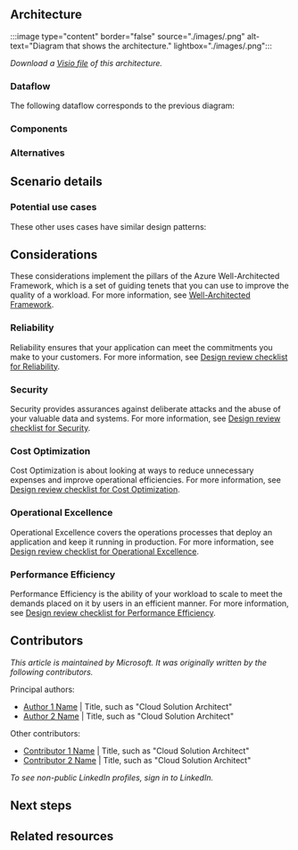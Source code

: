 <!-- 
- Don't add metadata to this Markdown file. Use the browser header template to create a YAML file for your metadata. 
- Before the "Architecture" heading, add a brief introductory paragraph with no heading. 
-->

## Architecture

<!-- Architecture diagram goes here. Use the following format:-->

:::image type="content" border="false" source="./images/<file-name>.png" alt-text="Diagram that shows the <solution name> architecture." lightbox="./images/<file-name>.png":::

<!-- The following link will work after the AAC team uploads your Visio or PowerPoint file to the Azure CDN. -->

*Download a [Visio file](https://arch-center.azureedge.net/<file-name>.vsdx) of this architecture.*

### Dataflow
<!--
- If your scenario doesn't include data, title this section "Workflow".
- Add a numbered list for the steps in your architecture diagram.
-->

The following dataflow corresponds to the previous diagram:

<!-- Example list:
1. Admin 1 adds, updates, or deletes an entry in Admin 1's fork of the Microsoft 365 configuration file.
2. Admin 1 commits and syncs the changes to Admin 1's forked repository.
3. Admin 1 creates a pull request to merge the changes to the main repository.
4. The build pipeline runs on the PR.
-->

### Components

<!-- 
- Add a bulleted list of all components in the architecture. 
- Where possible, link to the component's Well-Architected Framework service guide. Alternatively, link to the product page.

Example list: 
- [Azure App Service](https://azure.microsoft.com/services/app-service) is a compute service that is specifically built to host web applications. In this architecture ….
- [Azure Cosmos DB for NoSQL](/azure/well-architected/service-guides/cosmos-db) is a …. In this architecture ….
- [Azure OpenAI](/azure/well-architected/service-guides/azure-openai) is a …. In this architecture ….
- [Log Analytics](/azure/well-architected/service-guides/azure-log-analytics) is a …. In this architecture ….
- [Azure Virtual Machines](/azure/well-architected/service-guides/virtual-machines) is a …. In this architecture ….

-->

### Alternatives

<!-- 
- List alternative Azure services or architectures for this solution. 
- Include reasons to choose these alternatives.
-->

## Scenario details

<!-- Explain the business problem and why this scenario was built to solve it. 

Questions this section can address:
- What services were used to build out this solution?
- What does this example scenario show? 
- What are the customer's goals?
- What are the benefits of implementing the solution?
-->

### Potential use cases

<!--
- List example use cases.
- Explain how similar or different these use cases are to the main scenario.
-->

These other uses cases have similar design patterns:
<!--List example use cases.-->

## Considerations
<!--REQUIRED STATEMENT: Include the following statement to introduce this section:-->

These considerations implement the pillars of the Azure Well-Architected Framework, which is a set of guiding tenets that you can use to improve the quality of a workload. For more information, see [Well-Architected Framework](/azure/well-architected/).

<!--
- Describe any lessons learned from running this that would be helpful for new customers. 
- Describe what went wrong and what went right when building it out. 
- Describe how to manage, maintain, and monitor it long term.

REQUIREMENTS:
- Include the **Cost Optimization** H3 section.
- Include at least two of the other H3 sub-sections, in the order shown below. 
-->

### Reliability
<!--REQUIRED STATEMENT: If you use this section, include the following statement:-->

Reliability ensures that your application can meet the commitments you make to your customers. For more information, see [Design review checklist for Reliability](/azure/well-architected/reliability/checklist).

<!--
- Include resiliency and availability considerations. These considerations can be H4 headers.
- Describe any key resilience and reliability considerations that aren't typical.
-->

### Security
<!--REQUIRED STATEMENT: If you use this section, include the following statement:-->

Security provides assurances against deliberate attacks and the abuse of your valuable data and systems. For more information, see [Design review checklist for Security](/azure/well-architected/security/checklist).

<!--
> Include identity and data sovereignty considerations.
> Explain any security considerations (beyond the typical).
> Include your Azure security baseline assessment recommendations.
-->

### Cost Optimization

<!-- REQUIRED: This section and the following statement are required. -->

Cost Optimization is about looking at ways to reduce unnecessary expenses and improve operational efficiencies. For more information, see [Design review checklist for Cost Optimization](/azure/well-architected/cost-optimization/checklist).

<!-- Address questions such as these:
- How much will this cost to run? (Don't give dollar amounts.)
- Are there ways to save costs?
- If it scales linearly, break it down by cost/unit. If it doesn't, why?
- What components make up the cost?
- How does scale affect the cost?

Link to the pricing calculator (https://azure.microsoft.com/pricing/calculator). Include the major cost-driving components, a typical scale or throughput, and recommended SKUs. -->

### Operational Excellence

<!--REQUIRED STATEMENT: If you use this section, include the following statement:-->

Operational Excellence covers the operations processes that deploy an application and keep it running in production. For more information, see [Design review checklist for Operational Excellence](/azure/well-architected/operational-excellence/checklist).

<!--
How do customers need to think about operating this solution? 
Consider DevOps, monitoring, and diagnostics. 
-->


### Performance Efficiency

<!--REQUIRED STATEMENT: If you use this section, include the following statement:-->

Performance Efficiency is the ability of your workload to scale to meet the demands placed on it by users in an efficient manner. For more information, see [Design review checklist for Performance Efficiency](/azure/well-architected/performance-efficiency/checklist).

<!-- Explain key performance considerations, beyond the typical. -->

## Contributors

<!-- 
- This section is expected but optional if the contributors prefer to omit it. 
- Implement this format: 
-->

*This article is maintained by Microsoft. It was originally written by the following contributors.*

Principal authors: 

<!--
- List the primary authors alphabetically and by last name. 
- Use the *FirstName LastName* format.
-->

- [Author 1 Name](https://linkedin.com/in/ProfileURL) | Title, such as "Cloud Solution Architect"
- [Author 2 Name](https://linkedin.com/in/ProfileURL) | Title, such as "Cloud Solution Architect"

Other contributors: 

<!--
- This section is optional. 
- List contributors and technical reviewers. 
-->

- [Contributor 1 Name](https://linkedin.com/in/ProfileURL) | Title, such as "Cloud Solution Architect"
- [Contributor 2 Name](https://linkedin.com/in/ProfileURL) | Title, such as "Cloud Solution Architect"

*To see non-public LinkedIn profiles, sign in to LinkedIn.*

## Next steps

<!--
- Add a bulleted list of links to third-party or Microsoft topics that can help customers build the workload.
- Link formats: 
  - Make Learn links site relative (for example, /azure/<feature>/<article-name>).
  - Start third-party links with `https://` and omit `en-us` unless the links don't work without it.
  - Omit a trailing slash.

Example list:

- [Azure Kubernetes Service (AKS) documentation](/azure/aks)
- [Azure Machine Learning documentation](/azure/machine-learning)
- [What is Azure Active Directory B2C?](/azure/active-directory-b2c/overview)
- [Application Insights overview](/azure/azure-monitor/app/app-insights-overview)
-->

## Related resources

<!-- Add a bulleted list of links to related architecture information in the AAC TOC.

Example list:

- [Image classification on Azure](../../example-scenario/ai/intelligent-apps-image-processing.yml)
- [Baseline OpenAI end-to-end chat reference architecture](./ai-ml/architecture/baseline-openai-e2e-chat.yml)
- [Azure OpenAI chat baseline architecture in an Azure landing zone](./ai-ml/architecture/azure-openai-baseline-landing-zone.yml)
- [Extract and analyze call center data](./ai-ml/architecture/openai/architecture/call-center-openai-analytics.yml)
-->
